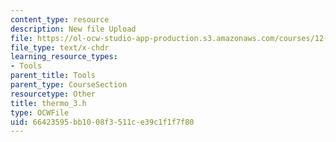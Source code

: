 ```yaml
---
content_type: resource
description: New file Upload
file: https://ol-ocw-studio-app-production.s3.amazonaws.com/courses/12-811-tropical-meteorology-spring-2011/66423595bb1008f3511ce39c1f1f7f80_thermo_3.h
file_type: text/x-chdr
learning_resource_types:
- Tools
parent_title: Tools
parent_type: CourseSection
resourcetype: Other
title: thermo_3.h
type: OCWFile
uid: 66423595-bb10-08f3-511c-e39c1f1f7f80
---
```

